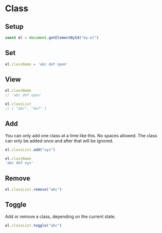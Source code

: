 # Class


## Setup

```javascript
const el = document.getElementById("my-el")
```


## Set

```javascript
el.className = 'abc def open'
```


## View

```javascript
el.className
// 'abc def open'
```

```javascript
el.classList
// [ "abc", "def" ]
```


## Add

You can only add one class at a time like this. No spaces allowed. The class can only be added once and after that will be ignored.

```javascript
el.classList.add("xyz")

el.className
'abc def xyz'
```


## Remove

```javascript
el.classList.remove("abc")
```


## Toggle

Add or remove a class, depending on the current state.

```javascript
el.classList.toggle("abc")
```
